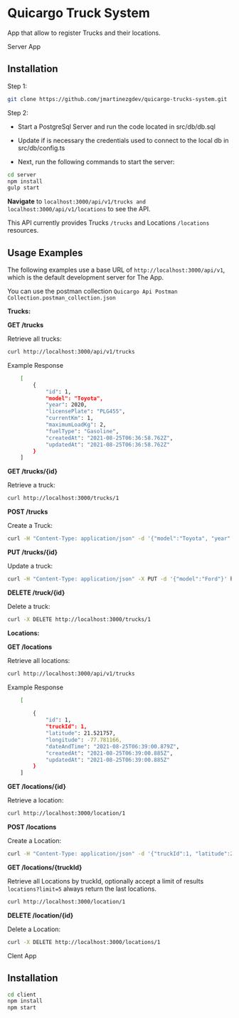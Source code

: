 # Quicargo Truck System

App that allow to register Trucks and their locations.

Server App

## Installation

Step 1:

```sh
git clone https://github.com/jmartinezgdev/quicargo-trucks-system.git

```

Step 2:

- Start a PostgreSql Server and run the code located in src/db/db.sql

- Update if is necessary the credentials used to connect to the local db in src/db/config.ts

- Next, run the following commands to start the server:

```sh
cd server
npm install
gulp start

```

**Navigate** to `localhost:3000/api/v1/trucks and localhost:3000/api/v1/locations` to see the API.

This API currently provides Trucks `/trucks` and Locations `/locations` resources.

## Usage Examples

The following examples use a base URL of `http://localhost:3000/api/v1`, which is the default development server for The App.

You can use the postman collection `Quicargo Api Postman Collection.postman_collection.json`

**Trucks:**

**GET /trucks**

Retrieve all trucks:

```sh
curl http://localhost:3000/api/v1/trucks
```

Example Response

```sh
    [
        {
            "id": 1,
            "model": "Toyota",
            "year": 2020,
            "licensePlate": "PLG455",
            "currentKm": 1,
            "maximumLoadKg": 2,
            "fuelType": "Gasoline",
            "createdAt": "2021-08-25T06:36:58.762Z",
            "updatedAt": "2021-08-25T06:36:58.762Z"
        }
    ]
```

**GET /trucks/{id}**

Retrieve a truck:

```sh
curl http://localhost:3000/trucks/1
```

**POST /trucks**

Create a Truck:

```sh
curl -H "Content-Type: application/json" -d '{"model":"Toyota", "year":2020,"licensePlate":PLG455, "currentKm":1, "maximumLoadKg":2, "fuelType":"Gasoline" }' http://localhost:3000/trucks
```

**PUT /trucks/{id}**

Update a truck:

```sh
curl -H "Content-Type: application/json" -X PUT -d '{"model":"Ford"}' http://localhost:3000/trucks/1
```

**DELETE /truck/{id}**

Delete a truck:

```sh
curl -X DELETE http://localhost:3000/trucks/1
```

**Locations:**

**GET /locations**

Retrieve all locations:

```sh
curl http://localhost:3000/api/v1/trucks
```

Example Response

```sh
    [
        
        {
            "id": 1,
            "truckId": 1,
            "latitude": 21.521757,
            "longitude": -77.781166,
            "dateAndTime": "2021-08-25T06:39:00.879Z",
            "createdAt": "2021-08-25T06:39:00.885Z",
            "updatedAt": "2021-08-25T06:39:00.885Z"
        }
    ]
```

**GET /locations/{id}**

Retrieve a location:

```sh
curl http://localhost:3000/location/1
```

**POST /locations**

Create a Location:

```sh
curl -H "Content-Type: application/json" -d '{"truckId":1, "latitude":21.521757,"licensePlate":PLG455, "longitude":longitude, "dateAndTime":2}' http://localhost:3000/locations
```

**GET /locations/{truckId}**

Retrieve all Locations by truckId, optionally accept a limit of results `locations?limit=5` always return the last locations.

```sh
curl http://localhost:3000/location/1
```

**DELETE /location/{id}**

Delete a Location:

```sh
curl -X DELETE http://localhost:3000/locations/1
```

Clent App

## Installation

```sh
cd client
npm install
npm start
```

